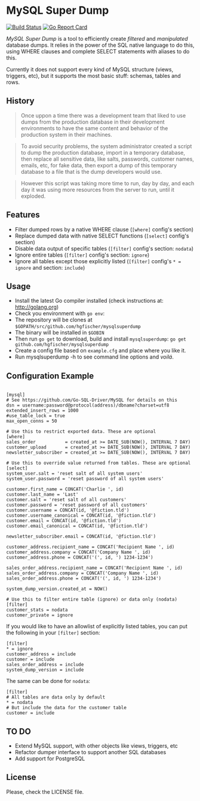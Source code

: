# MySQL Super Dump

[![Build Status](https://travis-ci.org/hgfischer/mysqlsuperdump.svg?branch=master)](https://travis-ci.org/hgfischer/mysqlsuperdump)
[![Go Report Card](https://goreportcard.com/badge/hgfischer/mysqlsuperdump)](https://goreportcard.com/report/hgfischer/mysqlsuperdump)

*MySQL Super Dump* is a tool to efficiently create *filtered* and *manipulated* database dumps. It relies in the power
of the SQL native language to do this, using WHERE clauses and complete SELECT statements with aliases to do this.

Currently it does not support every kind of MySQL structure (views, triggers, etc), but it supports the most basic 
stuff: schemas, tables and rows.

## History

> Once uppon a time there was a development team that liked to use dumps from the
production database in their development environments to have the same content
and behavior of the production system in their machines.

> To avoid security problems, the system administrator created a script to dump
the production database, import in a temporary database, then replace all 
sensitive data, like salts, passwords, customer names, emails, etc, for fake
data, then export a dump of this temporary database to a file that is the dump
developers would use.

> However this script was taking more time to run, day by day, and each day it was
using more resources from the server to run, until it exploded.


## Features

* Filter dumped rows by a native WHERE clause (`[where]` config's section)
* Replace dumped data with native SELECT functions (`[select]` config's section)
* Disable data output of specific tables (`[filter]` config's section: `nodata`)
* Ignore entire tables (`[filter]` config's section: `ignore`)
* Ignore all tables except those explicitly listed (`[filter]` config's `* = ignore` and section: `include`)


## Usage

* Install the latest Go compiler installed (check instructions at: http://golang.org)
* Check you environment with `go env`:
 * The repository will be clones at `$GOPATH/src/github.com/hgfischer/mysqlsuperdump`
 * The binary will be installed in `$GOBIN`
* Then run `go get` to download, build and install `mysqlsuperdump`: `go get github.com/hgfischer/mysqlsuperdump`
* Create a config file based on `example.cfg` and place where you like it.
* Run mysqlsuperdump -h to see command line options and _voilá_.


## Configuration Example

```

[mysql]
# See https://github.com/Go-SQL-Driver/MySQL for details on this
dsn = username:password@protocol(address)/dbname?charset=utf8
extended_insert_rows = 1000
#use_table_lock = true
max_open_conns = 50

# Use this to restrict exported data. These are optional
[where]
sales_order           = created_at >= DATE_SUB(NOW(), INTERVAL 7 DAY)
customer_upload       = created_at >= DATE_SUB(NOW(), INTERVAL 7 DAY)
newsletter_subscriber = created_at >= DATE_SUB(NOW(), INTERVAL 7 DAY)

# Use this to override value returned from tables. These are optional
[select]
system_user.salt = 'reset salt of all system users'
system_user.password = 'reset password of all system users'

customer.first_name = CONCAT('Charlie ', id)
customer.last_name = 'Last'
customer.salt = 'reset salt of all customers'
customer.password = 'reset password of all customers'
customer.username = CONCAT(id, '@fiction.tld')
customer.username_canonical = CONCAT(id, '@fiction.tld')
customer.email = CONCAT(id, '@fiction.tld')
customer.email_canonical = CONCAT(id, '@fiction.tld')

newsletter_subscriber.email = CONCAT(id, '@fiction.tld')

customer_address.recipient_name = CONCAT('Recipient Name ', id)
customer_address.company = CONCAT('Company Name ', id)
customer_address.phone = CONCAT('(', id, ') 1234-1234')

sales_order_address.recipient_name = CONCAT('Recipient Name ', id)
sales_order_address.company = CONCAT('Company Name ', id)
sales_order_address.phone = CONCAT('(', id, ') 1234-1234')

system_dump_version.created_at = NOW()

# Use this to filter entire table (ignore) or data only (nodata)
[filter]
customer_stats = nodata
customer_private = ignore
```

If you would like to have an allowlist of explicitly listed tables, you can put
the following in your `[filter]` section:
```
[filter]
* = ignore
customer_address = include
customer = include
sales_order_address = include
system_dump_version = include
```

The same can be done for `nodata`:
```
[filter]
# All tables are data only by default
* = nodata
# But include the data for the customer table
customer = include
```

## TO DO

* Extend MySQL support, with other objects like views, triggers, etc
* Refactor dumper interface to support another SQL databases
* Add support for PostgreSQL


## License

Please, check the LICENSE file.
